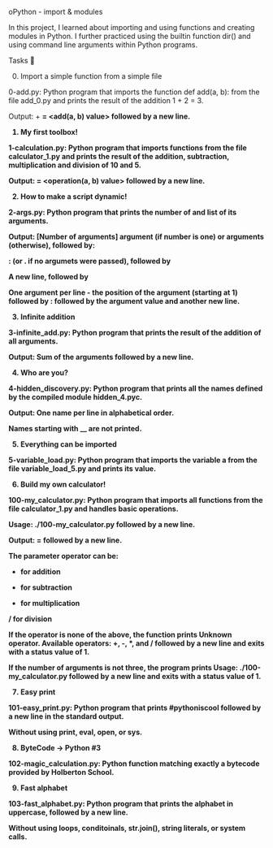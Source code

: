 oPython - import & modules

In this project, I learned about importing and using functions and creating modules in Python. I further practiced using the builtin function dir() and using command line arguments within Python programs.



Tasks 📃

0. Import a simple function from a simple file



0-add.py: Python program that imports the function def add(a, b): from the file add_0.py and prints the result of the addition 1 + 2 = 3.

Output: <a value> + <b value> = <add(a, b) value> followed by a new line.

1. My first toolbox!



1-calculation.py: Python program that imports functions from the file calculator_1.py and prints the result of the addition, subtraction, multiplication and division of 10 and 5.

Output: <a value> <operator> <b value> = <operation(a, b) value> followed by a new line.

2. How to make a script dynamic!



2-args.py: Python program that prints the number of and list of its arguments.

Output: [Number of arguments] argument (if number is one) or arguments (otherwise), followed by:

: (or . if no argumets were passed), followed by

A new line, followed by

One argument per line - the position of the argument (starting at 1) followed by : followed by the argument value and another new line.

3. Infinite addition



3-infinite_add.py: Python program that prints the result of the addition of all arguments.

Output: Sum of the arguments followed by a new line.

4. Who are you?



4-hidden_discovery.py: Python program that prints all the names defined by the compiled module hidden_4.pyc.

Output: One name per line in alphabetical order.

Names starting with __ are not printed.

5. Everything can be imported



5-variable_load.py: Python program that imports the variable a from the file variable_load_5.py and prints its value.

6. Build my own calculator!



100-my_calculator.py: Python program that imports all functions from the file calculator_1.py and handles basic operations.

Usage: ./100-my_calculator.py <a> <operator> <b> followed by a new line.

Output: <a> <operator> <b> = <result> followed by a new line.

The parameter operator can be:

+ for addition

- for subtraction

* for multiplication

/ for division

If the operator is none of the above, the function prints Unknown operator. Available operators: +, -, *, and / followed by a new line and exits with a status value of 1.

If the number of arguments is not three, the program prints Usage: ./100-my_calculator.py <a> <operator> <b> followed by a new line and exits with a status value of 1.

7. Easy print



101-easy_print.py: Python program that prints #pythoniscool followed by a new line in the standard output.

Without using print, eval, open, or sys.

8. ByteCode -> Python #3



102-magic_calculation.py: Python function matching exactly a bytecode provided by Holberton School.

9. Fast alphabet



103-fast_alphabet.py: Python program that prints the alphabet in uppercase, followed by a new line.

Without using loops, conditoinals, str.join(), string literals, or system calls.
